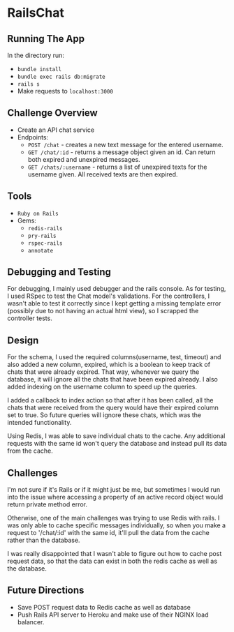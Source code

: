 # RailsChat

## Running The App
In the directory run:

* `bundle install`
* `bundle exec rails db:migrate`
* `rails s`
* Make requests to `localhost:3000`

## Challenge Overview
* Create an API chat service
* Endpoints:
  * `POST /chat` - creates a new text message for the entered username.
  * `GET /chat/:id` - returns a message object given an id. Can return both expired and unexpired messages.
  * `GET /chats/:username` - returns a list of unexpired texts for the username given. All received texts are then expired.

## Tools
* `Ruby on Rails`
* Gems:
  * `redis-rails`
  * `pry-rails`
  * `rspec-rails`
  * `annotate`

## Debugging and Testing
For debugging, I mainly used debugger and the rails console. As for testing, I used RSpec to test the Chat model's validations. For the controllers, I wasn't able to test it correctly since I kept getting a missing template error (possibly due to not having an actual html view), so I scrapped the controller tests.

## Design
For the schema, I used the required columns(username, test, timeout) and also added a new column, expired, which is a boolean to keep track of chats that were already expired. That way, whenever we query the database, it will ignore all the chats that have been expired already. I also added indexing on the username column to speed up the queries.

I added a callback to index action so that after it has been called, all the chats that were received from the query would have their expired column set to true. So future queries will ignore these chats, which was the intended functionality.

Using Redis, I was able to save individual chats to the cache. Any additional requests with the same id won't query the database and instead pull its data from the cache.

## Challenges
I'm not sure if it's Rails or if it might just be me, but sometimes I would run into the issue where accessing a property of an active record object would return private method error.

Otherwise, one of the main challenges was trying to use Redis with rails. I was only able to cache specific messages individually, so when you make a request to '/chat/:id' with the same id, it'll pull the data from the cache rather than the database.

I was really disappointed that I wasn't able to figure out how to cache post request data, so that the data can exist in both the redis cache as well as the database.

## Future Directions
* Save POST request data to Redis cache as well as database
* Push Rails API server to Heroku and make use of their NGINX load balancer.
